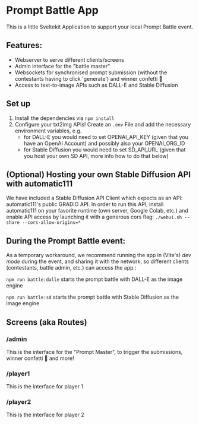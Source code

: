 # Prompt Battle App

This is a little Sveltekit Application to support your local Prompt Battle event.

## Features:

- Webserver to serve different clients/screens
- Admin interface for the "battle master"
- Websockets for synchronised prompt submission (without the contestants having to click 'generate') and winner confetti 🎉
- Access to text-to-image APIs such as DALL-E and Stable Diffusion

## Set up

1. Install the dependencies via `npm install`
2. Configure your txt2img APIs! Create an `.env` File and add the necessary environment variables, e.g.
   - for DALL-E you would need to set OPENAI_API_KEY (given that you have an OpenAI Account) and possibly also your OPENAI_ORG_ID
   - for Stable Diffusion you would need to set SD_API_URL (given that you host your own SD API, more info how to do that below)

## (Optional) Hosting your own Stable Diffusion API with automatic111

We have included a Stable Diffusion API Client which expects as an API: automatic111's public GRADIO API. In order to run this API, install automatic111 on your favorite runtime (own server, Google Colab, etc.) and enable API access by launching it with a generous cors flag: `./webui.sh --share --cors-allow-origins=*`

## During the Prompt Battle event:

As a temporary workaround, we recommend running the app in (Vite's) _dev mode_ during the event, and sharing it with the network, so different clients (contestants, battle admin, etc.) can access the app.:

`npm run battle:dalle` starts the prompt battle with DALL-E as the image engine

`npm run battle:sd` starts the prompt battle with Stable Diffusion as the image engine

## Screens (aka Routes)

### /admin

This is the interface for the "Prompt Master", to trigger the submissions, winner confetti 🎉 and more!

### /player1

This is the interface for player 1

### /player2

This is the interface for player 2
